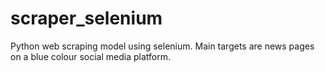 # scraper_selenium
Python web scraping model using selenium. Main targets are news pages on a blue colour social media platform.
